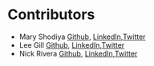 # **Contributors**

<!-- Contributors Name, Twitter url, Github url, LinkedIN url-->
- Mary Shodiya [Github](https://github.com/MaryShodiya), [LinkedIn](https://www.linkedin.com/in/mary-shodiya/),[Twitter](https://twitter.com/addvokeight)
- Lee Gill [Github](https://github.com/LeeGee64), [LinkedIn](https://www.linkedin.com/in/leland-gill/),[Twitter](https://twitter.com/LeeGee64)
- Nick Rivera [Github](https://github.com/leerivera), [LinkedIn](https://www.linkedin.com/in/nicholas-riveraleer/),[Twitter](https://twitter.com/Leer)
